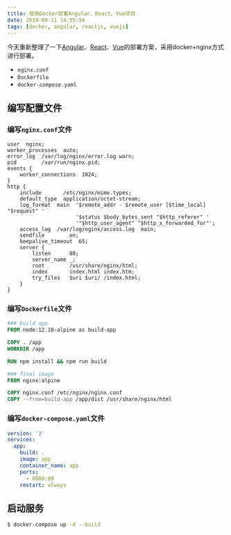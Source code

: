 ```yaml
---
title: 使用Docker部署Angular、React、Vue项目
date: 2019-09-11 14:55:54
tags: [docker, angular, reactjs, vuejs]
---
```


今天重新整理了一下[Angular][]、[React][]、[Vue][]的部署方案，采用docker+nginx方式进行部署。

* `nginx.conf`
* `Dockerfile`
* `docker-compose.yaml`

[Angular]: https://angular.io/
[React]: https://reactjs.org/
[Vue]: http://vuejs.org/

<!--more-->

## 编写配置文件

### 编写`nginx.conf`文件

```nginx
user  nginx;
worker_processes  auto;
error_log  /var/log/nginx/error.log warn;
pid        /var/run/nginx.pid;
events {
    worker_connections  1024;
}
http {
    include       /etc/nginx/mime.types;
    default_type  application/octet-stream;
    log_format  main  '$remote_addr - $remote_user [$time_local] "$request" '
                      '$status $body_bytes_sent "$http_referer" '
                      '"$http_user_agent" "$http_x_forwarded_for"';
    access_log  /var/log/nginx/access.log  main;
    sendfile        on;
    keepalive_timeout  65;
    server {
        listen      80;
        server_name _;
        root        /usr/share/nginx/html;
        index       index.html index.htm;
        try_files   $uri $uri/ /index.html;
    }
}
```

### 编写`Dockerfile`文件

```dockerfile
### build app
FROM node:12.10-alpine as build-app

COPY . /app
WORKDIR /app

RUN npm install && npm run build

### final image
FROM nginx:alpine

COPY nginx.conf /etc/nginx/nginx.conf
COPY --from=build-app /app/dist /usr/share/nginx/html
```

### 编写`docker-compose.yaml`文件

```yaml
version: '3'
services:
  app:
    build: .
    image: app
    container_name: app
    ports:
      - 8080:80
    restart: always
```

## 启动服务

```bash
$ docker-compose up -d --build
```
